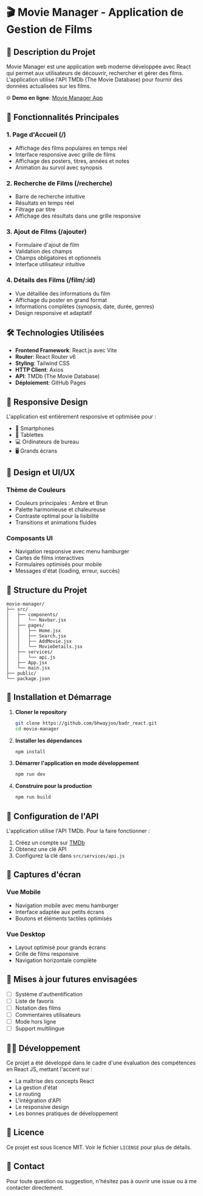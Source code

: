 # 🎬 Movie Manager - Application de Gestion de Films

## 📝 Description du Projet

Movie Manager est une application web moderne développée avec React qui permet aux utilisateurs de découvrir, rechercher et gérer des films. L'application utilise l'API TMDb (The Movie Database) pour fournir des données actualisées sur les films.

🌐 **Demo en ligne**: [Movie Manager App](https://bhwayjoo.github.io/badr_react/)

## 🚀 Fonctionnalités Principales

### 1. Page d'Accueil (/)
- Affichage des films populaires en temps réel
- Interface responsive avec grille de films
- Affichage des posters, titres, années et notes
- Animation au survol avec synopsis

### 2. Recherche de Films (/recherche)
- Barre de recherche intuitive
- Résultats en temps réel
- Filtrage par titre
- Affichage des résultats dans une grille responsive

### 3. Ajout de Films (/ajouter)
- Formulaire d'ajout de film
- Validation des champs
- Champs obligatoires et optionnels
- Interface utilisateur intuitive

### 4. Détails des Films (/film/:id)
- Vue détaillée des informations du film
- Affichage du poster en grand format
- Informations complètes (synopsis, date, durée, genres)
- Design responsive et adaptatif

## 🛠️ Technologies Utilisées

- **Frontend Framework**: React.js avec Vite
- **Router**: React Router v6
- **Styling**: Tailwind CSS
- **HTTP Client**: Axios
- **API**: TMDb (The Movie Database)
- **Déploiement**: GitHub Pages

## 📱 Responsive Design

L'application est entièrement responsive et optimisée pour :
- 📱 Smartphones
- 📱 Tablettes
- 💻 Ordinateurs de bureau
- 🖥️ Grands écrans

## 🎨 Design et UI/UX

### Thème de Couleurs
- Couleurs principales : Ambre et Brun
- Palette harmonieuse et chaleureuse
- Contraste optimal pour la lisibilité
- Transitions et animations fluides

### Composants UI
- Navigation responsive avec menu hamburger
- Cartes de films interactives
- Formulaires optimisés pour mobile
- Messages d'état (loading, erreur, succès)

## 📂 Structure du Projet

```
movie-manager/
├── src/
│   ├── components/
│   │   └── Navbar.jsx
│   ├── pages/
│   │   ├── Home.jsx
│   │   ├── Search.jsx
│   │   ├── AddMovie.jsx
│   │   └── MovieDetails.jsx
│   ├── services/
│   │   └── api.js
│   ├── App.jsx
│   └── main.jsx
├── public/
└── package.json
```

## 🚀 Installation et Démarrage

1. **Cloner le repository**
   ```bash
   git clone https://github.com/bhwayjoo/badr_react.git
   cd movie-manager
   ```

2. **Installer les dépendances**
   ```bash
   npm install
   ```

3. **Démarrer l'application en mode développement**
   ```bash
   npm run dev
   ```

4. **Construire pour la production**
   ```bash
   npm run build
   ```

## 🔑 Configuration de l'API

L'application utilise l'API TMDb. Pour la faire fonctionner :
1. Créez un compte sur [TMDb](https://www.themoviedb.org/)
2. Obtenez une clé API
3. Configurez la clé dans `src/services/api.js`

## 📱 Captures d'écran

### Vue Mobile
- Navigation mobile avec menu hamburger
- Interface adaptée aux petits écrans
- Boutons et éléments tactiles optimisés

### Vue Desktop
- Layout optimisé pour grands écrans
- Grille de films responsive
- Navigation horizontale complète

## 🔄 Mises à jour futures envisagées

- [ ] Système d'authentification
- [ ] Liste de favoris
- [ ] Notation des films
- [ ] Commentaires utilisateurs
- [ ] Mode hors ligne
- [ ] Support multilingue

## 👨‍💻 Développement

Ce projet a été développé dans le cadre d'une évaluation des compétences en React JS, mettant l'accent sur :
- La maîtrise des concepts React
- La gestion d'état
- Le routing
- L'intégration d'API
- Le responsive design
- Les bonnes pratiques de développement

## 📄 Licence

Ce projet est sous licence MIT. Voir le fichier `LICENSE` pour plus de détails.

## 🤝 Contact

Pour toute question ou suggestion, n'hésitez pas à ouvrir une issue ou à me contacter directement.
